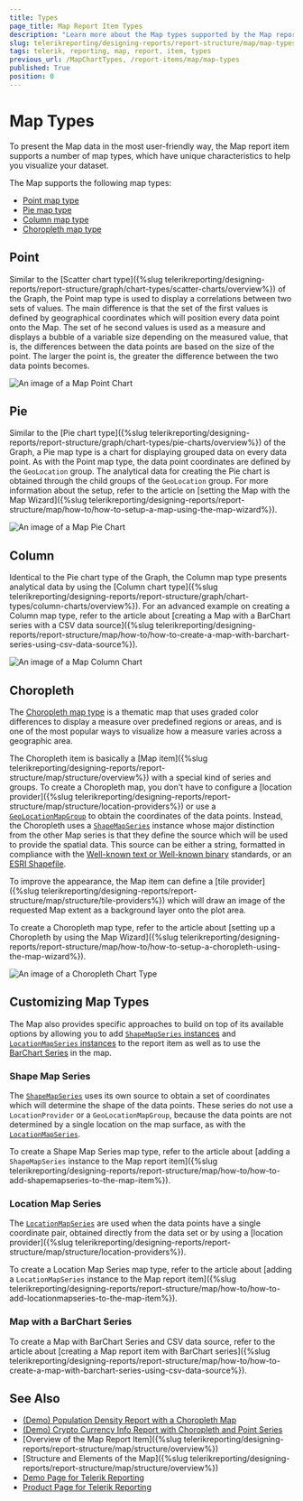 ```yaml
---
title: Types
page_title: Map Report Item Types 
description: "Learn more about the Map types supported by the Map report item when working with Telerik Reporting."
slug: telerikreporting/designing-reports/report-structure/map/map-types
tags: telerik, reporting, map, report, item, types
previous_url: /MapChartTypes, /report-items/map/map-types
published: True
position: 0
---
```


# Map Types

To present the Map data in the most user-friendly way, the Map report item supports a number of map types, which have unique characteristics to help you visualize your dataset. 

The Map supports the following map types: 

* [Point map type](#point)
* [Pie map type](#pie)
* [Column map type](#column)
* [Choropleth map type](#choropleth)

## Point 

Similar to the [Scatter chart type]({%slug telerikreporting/designing-reports/report-structure/graph/chart-types/scatter-charts/overview%}) of the Graph, the Point map type is used to display a correlations between two sets of values. The main difference is that the set of the first values is defined by geographical coordinates which will position every data point onto the Map. The set of he second values is used as a measure and displays a bubble of a variable size depending on the measured value, that is, the differences between the data points are based on the size of the point. The larger the point is, the greater the difference between the two data points becomes. 

![An image of a Map Point Chart](images/Map/MapPointChart.png)

## Pie 

Similar to the [Pie chart type]({%slug telerikreporting/designing-reports/report-structure/graph/chart-types/pie-charts/overview%}) of the Graph, a Pie map type is a chart for displaying grouped data on every data point. As with the Point map type, the data point coordinates are defined by the `GeoLocation` group. The analytical data for creating the Pie chart is obtained through the child groups of the `GeoLocation` group. For more information about the setup, refer to the article on [setting the Map with the Map Wizard]({%slug telerikreporting/designing-reports/report-structure/map/how-to/how-to-setup-a-map-using-the-map-wizard%}). 

![An image of a Map Pie Chart](images/Map/MapPieChart.png)

## Column 

Identical to the Pie chart type of the Graph, the Column map type presents analytical data by using the [Column chart type]({%slug telerikreporting/designing-reports/report-structure/graph/chart-types/column-charts/overview%}). For an advanced example on creating a Column map type, refer to the article about [creating a Map with a BarChart series with a CSV data source]({%slug telerikreporting/designing-reports/report-structure/map/how-to/how-to-create-a-map-with-barchart-series-using-csv-data-source%}). 

![An image of a Map Column Chart](images/Map/MapColumnChart.png)

## Choropleth 

The [Choropleth map type](http://en.wikipedia.org/wiki/Choropleth_map) is a thematic map that uses graded color differences to display a measure over predefined regions or areas, and is one of the most popular ways to visualize how a measure varies across a geographic area. 

The Choropleth item is basically a [Map item]({%slug telerikreporting/designing-reports/report-structure/map/structure/overview%}) with a special kind of series and groups. To create a Choropleth map, you don't have to configure a [location provider]({%slug telerikreporting/designing-reports/report-structure/map/structure/location-providers%}) or use a [`GeoLocationMapGroup`](/reporting/api/Telerik.Reporting.GeoLocationMapGroup) to obtain the coordinates of the data points. Instead, the Choropleth uses a [`ShapeMapSeries`](/reporting/api/Telerik.Reporting.ShapeMapSeries) instance whose major distinction from the other Map series is that they define the source which will be used to provide the spatial data. This source can be either a string, formatted in compliance with the [Well-known text or Well-known binary](http://en.wikipedia.org/wiki/Well-known_text) standards, or an [ESRI Shapefile](http://en.wikipedia.org/wiki/Shapefile). 

To improve the appearance, the Map item can define a [tile provider]({%slug telerikreporting/designing-reports/report-structure/map/structure/tile-providers%}) which will draw an image of the requested Map extent as a background layer onto the plot area. 

To create a Choropleth map type, refer to the article about [setting up a Choropleth by using the Map Wizard]({%slug telerikreporting/designing-reports/report-structure/map/how-to/how-to-setup-a-choropleth-using-the-map-wizard%}). 

![An image of a Choropleth Chart Type](images/Map/Choropleth/Choropleth_ChartType.png) 

## Customizing Map Types 

The Map also provides specific approaches to build on top of its available options by allowing you to add [`ShapeMapSeries` instances](#shape-map-series) and [`LocationMapSeries` instances](#location-map-series) to the report item as well as to use the [BarChart Series](#barchart-and-csv-data-source-maps) in the map. 

### Shape Map Series 

The [`ShapeMapSeries`](/reporting/api/Telerik.Reporting.ShapeMapSeries) uses its own source to obtain a set of coordinates which will determine the shape of the data points. These series do not use a `LocationProvider` or a `GeoLocationMapGroup`, because the data points are not determined by a single location on the map surface, as with the [`LocationMapSeries`](/reporting/api/Telerik.Reporting.LocationMapSeries). 

To create a Shape Map Series map type, refer to the article about [adding a `ShapeMapSeries` instance to the Map report item]({%slug telerikreporting/designing-reports/report-structure/map/how-to/how-to-add-shapemapseries-to-the-map-item%}). 

### Location Map Series

The [`LocationMapSeries`](/reporting/api/Telerik.Reporting.LocationMapSeries) are used when the data points have a single coordinate pair, obtained directly from the data set or by using a [location provider]({%slug telerikreporting/designing-reports/report-structure/map/structure/location-providers%}). 

To create a Location Map Series map type, refer to the article about [adding a `LocationMapSeries` instance to the Map report item]({%slug telerikreporting/designing-reports/report-structure/map/how-to/how-to-add-locationmapseries-to-the-map-item%}). 

### Map with a BarChart Series

To create a Map with BarChart Series and CSV data source, refer to the article about [creating a Map report item with BarChart series]({%slug telerikreporting/designing-reports/report-structure/map/how-to/how-to-create-a-map-with-barchart-series-using-csv-data-source%}). 

## See Also

* [(Demo) Population Density Report with a Choropleth Map](https://demos.telerik.com/reporting/population-density)
* [(Demo) Crypto Currency Info Report with Choropleth and Point Series](https://demos.telerik.com/reporting/crypto-currency-info)
* [Overview of the Map Report Item]({%slug telerikreporting/designing-reports/report-structure/map/structure/overview%})
* [Structure and Elements of the Map]({%slug telerikreporting/designing-reports/report-structure/map/structure/overview%})
* [Demo Page for Telerik Reporting](https://demos.telerik.com/reporting) 
* [Product Page for Telerik Reporting](https://www.telerik.com/products/reporting)
